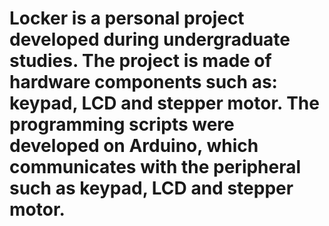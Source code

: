 # Locker is a personal project developed during undergraduate studies.  The project is made of hardware components such as: keypad, LCD and stepper motor.  The programming scripts were developed on Arduino, which communicates with the peripheral such as keypad, LCD and stepper motor.    
